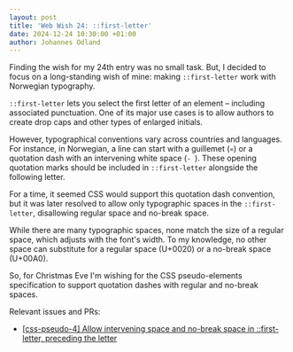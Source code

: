 ```yaml
---
layout: post
title: 'Web Wish 24: ::first-letter'
date: 2024-12-24 10:30:00 +01:00
author: Johannes Odland
---
```


Finding the wish for my 24th entry was no small task. 
But, I decided to focus on a long-standing wish of mine: making `::first-letter` work with Norwegian typography.

`::first-letter` lets you select the first letter of an element – including associated punctuation.
One of its major use cases is to allow authors to create drop caps and other types of enlarged initials.

However, typographical conventions vary across countries and languages. 
For instance, in Norwegian, a line can start with a guillemet (`«`) or a quotation dash with an intervening white space (`- `).
These opening quotation marks should be included in `::first-letter` alongside the following letter.

For a time, it seemed CSS would support this quotation dash convention,
but it was later resolved to allow only typographic spaces in the `::first-letter`, disallowing regular space and no-break space. 

While there are many typographic spaces, none match the size of a regular space, 
which adjusts with the font's width.
To my knowledge, no other space can substitute for a regular space (U+0020) or a no-break space (U+00A0).

So, for Christmas Eve I'm wishing for the CSS pseudo-elements specification to support quotation dashes with regular and no-break spaces.

Relevant issues and PRs:

- [[css-pseudo-4] Allow intervening space and no-break space in ::first-letter, preceding the letter][csswg-issue]

[csswg-issue]: https://github.com/w3c/csswg-drafts/issues/9413